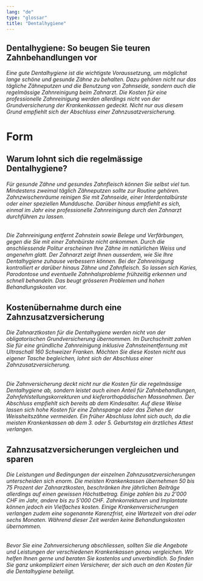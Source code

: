 ```yaml
---
lang: "de"
type: "glossar"
title: "Dentalhygiene"
---
```


## Dentalhygiene: So beugen Sie teuren Zahnbehandlungen vor

###### Eine gute Dentalhygiene ist die wichtigste Voraussetzung, um möglichst lange schöne und gesunde Zähne zu behalten. Dazu gehören nicht nur das tägliche Zähneputzen und die Benutzung von Zahnseide, sondern auch die regelmässige Zahnreinigung beim Zahnarzt. Die Kosten für eine professionelle Zahnreinigung werden allerdings nicht von der Grundversicherung der Krankenkassen gedeckt. Nicht nur aus diesem Grund empfiehlt sich der Abschluss einer Zahnzusatzversicherung.

# Form

## Warum lohnt sich die regelmässige Dentalhygiene?

###### Für gesunde Zähne und gesundes Zahnfleisch können Sie selbst viel tun. Mindestens zweimal täglich Zähneputzen sollte zur Routine gehören. Zahnzwischenräume reinigen Sie mit Zahnseide, einer Interdentalbürste oder einer speziellen Munddusche. Darüber hinaus empfiehlt es sich, einmal im Jahr eine professionelle Zahnreinigung durch den Zahnarzt durchführen zu lassen.

###### Die Zahnreinigung entfernt Zahnstein sowie Belege und Verfärbungen, gegen die Sie mit einer Zahnbürste nicht ankommen. Durch die anschliessende Politur erscheinen Ihre Zähne im natürlichen Weiss und angenehm glatt. Der Zahnarzt zeigt Ihnen ausserdem, wie Sie Ihre Dentalhygiene zuhause verbessern können. Bei der Zahnreinigung kontrolliert er darüber hinaus Zähne und Zahnfleisch. So lassen sich Karies, Parodontose und eventuelle Zahnhalsprobleme frühzeitig erkennen und schnell behandeln. Das beugt grösseren Problemen und hohen Behandlungskosten vor.

## Kostenübernahme durch eine Zahnzusatzversicherung

###### Die Zahnarztkosten für die Dentalhygiene werden nicht von der obligatorischen Grundversicherung übernommen. Im Durchschnitt zahlen Sie für eine gründliche Zahnreinigung inklusive Zahnsteinentfernung mit Ultraschall 160 Schweizer Franken. Möchten Sie diese Kosten nicht aus eigener Tasche begleichen, lohnt sich der Abschluss einer Zahnzusatzversicherung.

###### Die Zahnversicherung deckt nicht nur die Kosten für die regelmässige Dentalhygiene ab, sondern leistet auch einen Anteil für Zahnbehandlungen, Zahnfehlstellungskorrekturen und kieferorthopädischen Massnahmen. Der Abschluss empfiehlt sich bereits ab dem Kindesalter. Auf diese Weise lassen sich hohe Kosten für eine Zahnspange oder das Ziehen der Weissheitszähne vermeiden. Ein früher Abschluss lohnt sich auch, da die meisten Krankenkassen ab dem 3. oder 5. Geburtstag ein ärztliches Attest verlangen.

## Zahnzusatzversicherungen vergleichen und sparen

###### Die Leistungen und Bedingungen der einzelnen Zahnzusatzversicherungen unterscheiden sich enorm. Die meisten Krankenkassen übernehmen 50 bis 75 Prozent der Zahnarztkosten, beschränken ihre jährlichen Beiträge allerdings auf einen gewissen Höchstbetrag. Einige zahlen bis zu 2'000 CHF im Jahr, andere bis zu 5'000 CHF. Zahnkorrekturen und Implantate können jedoch ein Vielfaches kosten. Einige Krankenversicherungen verlangen zudem eine sogenannte Karenzfrist, eine Wartezeit von drei oder sechs Monaten. Während dieser Zeit werden keine Behandlungskosten übernommen.

###### Bevor Sie eine Zahnversicherung abschliessen, sollten Sie die Angebote und Leistungen der verschiedenen Krankenkassen genau vergleichen. Wir helfen Ihnen gerne und beraten Sie kostenlos und unverbindlich. So finden Sie ganz unkompliziert einen Versicherer, der sich auch an den Kosten für die Dentalhygiene beteiligt.
